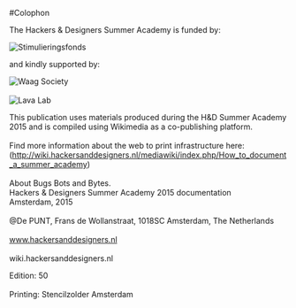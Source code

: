 #Colophon

The Hackers & Designers Summer Academy is funded by:          


![Stimulieringsfonds](stim.jpg)         

and kindly supported by:         
 
![Waag Society](waag.jpg)<br>            
![Lava Lab](lava.jpg)         

This publication uses materials produced during the H&D Summer Academy 2015 and is compiled using Wikimedia as a co-publishing platform. <br>    
Find more information about the web to print infrastructure here: (http://wiki.hackersanddesigners.nl/mediawiki/index.php/How_to_document_a_summer_academy) <br>
<br>
About Bugs Bots and Bytes. <br> 
Hackers & Designers Summer Academy 2015 documentation <br>
Amsterdam, 2015 <br>   
@De PUNT, Frans de Wollanstraat, 1018SC Amsterdam, The Netherlands <br>
<br>
www.hackersanddesigners.nl <br>  
wiki.hackersanddesigners.nl <br>

Edition: 50 <br>   
Printing: Stencilzolder Amsterdam

